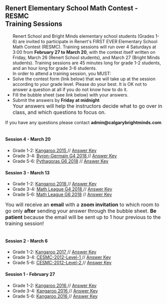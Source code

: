 <div class="row">
      <h2> Renert Elementary School Math Contest - <b>RESMC</b> <br> Training Sessions </h2>
   <p>
      <ul>
         Renert School and Bright Minds elementary school students (Grades 1-6) are invited to participate in Renert's FIRST EVER Elementary School Math Contest (RESMC). Training sessions will run over 4 Saturdays at 3:00 from <b>February 27 to March 20</b>, with the contest itself written on Friday, March 26 (Renert School students), and March 27 (Bright Minds students). Training sessions are 45 minutes long for grade 1-2 students, and an hour long for grade 3-6 students.
      <br>  In order to attend a training session, you MUST:
            <li> Solve the contest form (link below) that we will take up at the session according to your grade level. Please do your best. It is OK not to answer a question at all if you do not know how to do it.</li> 
            <li> Fill the bubble sheet (see link below) with your answers.</li>
            <li > Submit the answers by <b>Friday at midnight</b></li>
            <font size="3">Your answers will help the instructors decide what to go over in class, and which questions to focus on.</font> 
               </ul>     
   </p>
     If you have any questions please contact <b>admin@calgarybrightminds.com</b>
 <br><br>
   <div class="row">
    <h4> Session 4 - March 20 </h4>
   <p>
      <ul>
        <li> Grade 1-2:  <a href="https://renertmath.github.io/contests/Kangaroo 2015 -G12 Mar20.pdf
" target="_blank">Kangaroo 2015 </a>  // <a href="https://renertmath.github.io/contests/Kangaroo 2015 -G12 Mar20 KEY only.pdf
" target="_blank">Answer Key</a>  </li> 
        <li> Grade 3-4:  <a href="https://renertmath.github.io/contests/Byron-GermainG4 2018.pdf
" target="_blank">Byron-Germain G4 2018 </a>  // <a href="https://renertmath.github.io/contests/Byron-GermainG4 2018 KEY.pdf
" target="_blank">Answer Key</a> </li>
         <li> Grade 5-6:  <a href="https://renertmath.github.io/contests/PythagorasG6 2018.pdf
" target="_blank">Pythagoras G6 2018</a>  // <a href="https://renertmath.github.io/contests/PythagorasG6 2018 KEY.pdf
" target="_blank">Answer Key</a></li>
    </ul> 
    </p>      
     <div class="row">
    <h4> Session 3 - March 13 </h4>
   <p>
      <ul>
        <li> Grade 1-2:  <a href="https://renertmath.github.io/contests/Kangaroo 2018-G12 Mar13.pdf" target="_blank">Kangaroo 2018 </a>  // <a href="https://renertmath.github.io/contests/Kangaroo 2018-G12 Mar13 KEY only.pdf
" target="_blank">Answer Key</a>  </li> 
        <li> Grade 3-4:  <a href="https://renertmath.github.io/contests/Math League G4 2018.pdf" target="_blank">Math League G4 2018 </a>  //  <a href="https://renertmath.github.io/contests/Math League G4 2018 KEY.pdf" target="_blank">Answer Key</a>  </li>
         <li> Grade 5-6:  <a href="https://renertmath.github.io/contests/Math League G6 2018.pdf" target="_blank">Math League G6 2018</a>  // <a href="https://renertmath.github.io/contests/Math League G6 2018 KEY.pdf" target="_blank">Answer Key</a>  </li> 
    </ul> 
    </p>  
     <font size="3"> You will receive an <b>email</b> with a <b>zoom invitation</b> to which room to go only <b>after</b> sending your answer through the bubble sheet. <b> Be patient</b> because the email will be sent up to 1 hour previous to the training session! </font>
<br>     
<br>
    <div class="row">
    <h4> Session 2 - March 6 </h4>
   <p>
      <ul>
        <li> Grade 1-2:  <a href="https://renertmath.github.io/contests/Kangaroo%202017%20G12%20Mar6.pdf" target="_blank">Kangaroo 2017 </a>  // <a href="https://renertmath.github.io/contests/Kangaroo 2017 G12 Mar6 KEY only.pdf" target="_blank">Answer Key</a>  </li> 
        <li> Grade 3-4:  <a href="https://renertmath.github.io/contests/CESMC-2012-Level-1-Contest-Paper.pdf" target="_blank">CESMC-2012-Level-1 </a>  // <a href="https://renertmath.github.io/contests/CESMC-2012-Level-1-Answers.pdf" target="_blank">Answer Key</a> </li>
         <li> Grade 5-6:  <a href="https://renertmath.github.io/contests/CESMC-2012-Level-2-Contest-Paper.pdf" target="_blank">CESMC-2012-Level-2 </a>  // <a href="https://renertmath.github.io/contests/CESMC-2012-Level-2-Answers.pdf" target="_blank">Answer Key</a> </li>
    </ul> 
    </p>  

<div class="row">
    <h4> Session 1 - February 27 </h4>
   <p>
      <ul>
        <li> Grade 1-2:  <a href="https://renertmath.github.io/contests/Kangaroo%202016%20G12%20Feb%2027.pdf" target="_blank">Kangaroo 2016 </a>  //  <a href="https://renertmath.github.io/contests/2016gr0102eKEY%20only.pdf" target="_blank">Answer Key</a></li>
        <li> Grade 3-4:  <a href="https://renertmath.github.io/contests/Kangaroo%202016%20G34%20Feb27.pdf" target="_blank">Kangaroo 2016 </a>  //  <a href="https://renertmath.github.io/contests/2016gr0304eKEY%20only.pdf" target="_blank">Answer Key</a> </li>
         <li> Grade 5-6:  <a href="https://renertmath.github.io/contests/Kangaroo%202016%20G56%20Feb27.pdf" target="_blank">Kangaroo 2016 </a>  //  <a href="https://renertmath.github.io/contests/2016gr0506eKEY%20only.pdf" target="_blank">Answer Key</a> </li>
      </ul> 
       </p>
